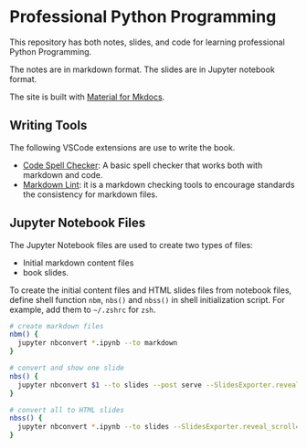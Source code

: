 # Professional Python Programming

This repository has both notes, slides, and code for learning professional Python Programming.

The notes are in markdown format. The slides are in Jupyter notebook format.

The site is built with [Material for Mkdocs](https://squidfunk.github.io/mkdocs-material/).

## Writing Tools

The following VSCode extensions are use to write the book.

- [Code Spell Checker](https://marketplace.visualstudio.com/items?itemName=streetsidesoftware.code-spell-checker): A basic spell checker that works both with markdown and code.
- [Markdown Lint](https://marketplace.visualstudio.com/items?itemName=DavidAnson.vscode-markdownlint): it is a markdown checking tools to encourage standards the consistency for markdown files.

## Jupyter Notebook Files

The Jupyter Notebook files are used to create two types of files:

- Initial markdown content files
- book slides.

To create the initial content files and HTML slides files from notebook files, define shell function `nbm`, `nbs()` and `nbss()` in shell initialization script. For example, add them to `~/.zshrc` for `zsh`.

```sh
# create markdown files
nbm() {
  jupyter nbconvert *.ipynb --to markdown
}

# convert and show one slide
nbs() {
  jupyter nbconvert $1 --to slides --post serve --SlidesExporter.reveal_scroll=True
}

# convert all to HTML slides
nbss() {
  jupyter nbconvert *.ipynb --to slides --SlidesExporter.reveal_scroll=True
}
```
